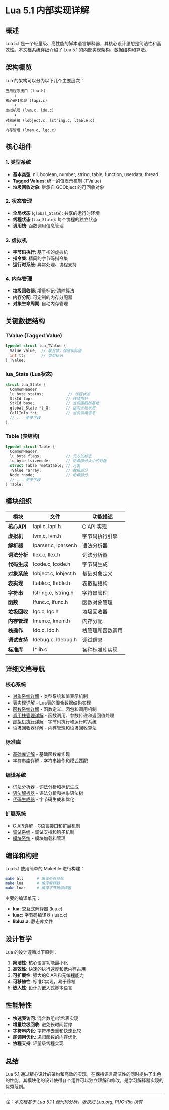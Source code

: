 # Lua 5.1 内部实现详解

## 概述

Lua 5.1 是一个轻量级、高性能的脚本语言解释器，其核心设计思想是简洁性和高效性。本文档系统详细介绍了 Lua 5.1 的内部实现架构、数据结构和算法。

## 架构概览

Lua 的架构可以分为以下几个主要层次：

```
应用程序接口 (lua.h)
    ↓
核心API实现 (lapi.c)
    ↓
虚拟机层 (lvm.c, ldo.c)
    ↓
对象系统 (lobject.c, lstring.c, ltable.c)
    ↓
内存管理 (lmem.c, lgc.c)
```

## 核心组件

### 1. 类型系统
- **基本类型**: nil, boolean, number, string, table, function, userdata, thread
- **Tagged Values**: 统一的值表示机制 (TValue)
- **垃圾回收对象**: 继承自 GCObject 的可回收对象

### 2. 状态管理
- **全局状态** (`global_State`): 共享的运行时环境
- **线程状态** (`lua_State`): 每个协程的独立状态
- **调用栈**: 函数调用信息管理

### 3. 虚拟机
- **字节码执行**: 基于栈的虚拟机
- **指令集**: 精简的字节码指令集
- **运行时系统**: 异常处理、协程支持

### 4. 内存管理
- **垃圾回收器**: 增量标记-清除算法
- **内存分配**: 可定制的内存分配器
- **对象生命周期**: 自动内存管理

## 关键数据结构

### TValue (Tagged Value)
```c
typedef struct lua_TValue {
  Value value;  // 联合体，存储实际值
  int tt;       // 类型标记
} TValue;
```

### lua_State (Lua状态)
```c
struct lua_State {
  CommonHeader;
  lu_byte status;           // 线程状态
  StkId top;               // 栈顶指针
  StkId base;              // 当前函数栈基址
  global_State *l_G;       // 指向全局状态
  CallInfo *ci;            // 当前调用信息
  // ... 更多字段
};
```

### Table (表结构)
```c
typedef struct Table {
  CommonHeader;
  lu_byte flags;           // 元方法标志
  lu_byte lsizenode;       // 哈希部分大小的对数
  struct Table *metatable; // 元表
  TValue *array;           // 数组部分
  Node *node;              // 哈希部分
  // ... 更多字段
} Table;
```

## 模块组织

| 模块 | 文件 | 功能描述 |
|------|------|----------|
| **核心API** | lapi.c, lapi.h | C API 实现 |
| **虚拟机** | lvm.c, lvm.h | 字节码执行引擎 |
| **解析器** | lparser.c, lparser.h | 语法分析器 |
| **词法分析** | llex.c, llex.h | 词法分析器 |
| **代码生成** | lcode.c, lcode.h | 字节码生成 |
| **对象系统** | lobject.c, lobject.h | 基础对象定义 |
| **表实现** | ltable.c, ltable.h | 表数据结构 |
| **字符串** | lstring.c, lstring.h | 字符串管理 |
| **函数** | lfunc.c, lfunc.h | 函数对象管理 |
| **垃圾回收** | lgc.c, lgc.h | 垃圾回收器 |
| **内存管理** | lmem.c, lmem.h | 内存分配 |
| **栈操作** | ldo.c, ldo.h | 栈管理和函数调用 |
| **调试支持** | ldebug.c, ldebug.h | 调试信息 |
| **标准库** | l*lib.c | 各种标准库实现 |

## 详细文档导航

### 核心系统
- [对象系统详解](wiki_object.md) - 类型系统和值表示机制
- [表实现详解](wiki_table.md) - Lua表的混合数据结构实现
- [函数系统详解](wiki_function.md) - 函数定义、闭包和调用机制
- [调用栈管理详解](wiki_call.md) - 函数调用、参数传递和返回值处理
- [虚拟机执行详解](wiki_vm.md) - 字节码执行和运行时系统
- [垃圾回收器详解](wiki_gc.md) - 内存管理和垃圾回收算法

### 标准库
- [基础库详解](wiki_lib_base.md) - 基础函数库实现
- [字符串库详解](wiki_lib_string.md) - 字符串操作和模式匹配

### 编译系统
- [词法分析器](wiki_lexer.md) - 词法分析和标记生成
- [语法解析器](wiki_parser.md) - 语法分析和抽象语法树
- [代码生成器](wiki_codegen.md) - 字节码生成和优化

### 扩展系统
- [C API详解](wiki_api.md) - C语言接口和扩展机制
- [调试系统](wiki_debug.md) - 调试支持和钩子机制
- [模块系统](wiki_module.md) - 模块加载和管理

## 编译和构建

Lua 5.1 使用简单的 Makefile 进行构建：

```bash
make all      # 编译所有目标
make lua      # 编译解释器
make luac     # 编译字节码编译器
```

主要的编译单元：
- **lua**: 交互式解释器 (lua.c)
- **luac**: 字节码编译器 (luac.c)
- **liblua.a**: 静态库文件

## 设计哲学

Lua 的设计遵循以下原则：

1. **简洁性**: 核心语言功能最小化
2. **高效性**: 快速的执行速度和低内存占用
3. **可扩展性**: 强大的C API和元编程能力
4. **可移植性**: 标准C实现，易于移植
5. **嵌入性**: 设计为嵌入式脚本语言

## 性能特性

- **快速表访问**: 混合数组/哈希表实现
- **增量垃圾回收**: 避免长时间暂停
- **字符串内化**: 字符串去重和快速比较
- **尾调用优化**: 递归函数的内存优化
- **协程支持**: 轻量级线程实现

## 总结

Lua 5.1 通过精心设计的架构和高效的实现，在保持语言简洁性的同时提供了出色的性能。其模块化的设计使得各个组件可以独立理解和修改，是学习解释器实现的优秀范例。

---

*注：本文档基于 Lua 5.1.1 源代码分析，版权归 Lua.org, PUC-Rio 所有*